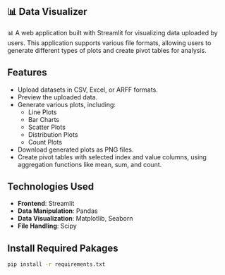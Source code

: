 ## 📊 Data Visualizer
 
📊 A web application built with Streamlit for visualizing data uploaded by users. This application supports various file formats, allowing users to generate different types of plots and create pivot tables for analysis.

## Features

- Upload datasets in CSV, Excel, or ARFF formats.
- Preview the uploaded data.
- Generate various plots, including:
  - Line Plots
  - Bar Charts
  - Scatter Plots
  - Distribution Plots
  - Count Plots
- Download generated plots as PNG files.
- Create pivot tables with selected index and value columns, using aggregation functions like mean, sum, and count.

## Technologies Used

- **Frontend**: Streamlit
- **Data Manipulation**: Pandas
- **Data Visualization**: Matplotlib, Seaborn
- **File Handling**: Scipy

  
## Install Required Pakages

```bash
pip install -r requirements.txt
